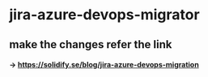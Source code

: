 # jira-azure-devops-migrator

## make the changes refer the link 
#### -> https://solidify.se/blog/jira-azure-devops-migration
